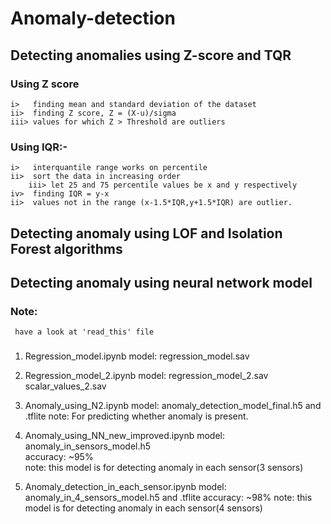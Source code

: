 # Anomaly-detection 
## Detecting anomalies using Z-score and TQR 

### Using Z score

	i>   finding mean and standard deviation of the dataset
	ii>  finding Z score, Z = (X-u)/sigma 
	iii> values for which Z > Threshold are outliers


### Using IQR:- 
	i>   interquantile range works on percentile
	ii>  sort the data in increasing order
        iii> let 25 and 75 percentile values be x and y respectively 
	iv>  finding IQR = y-x  
	ii>  values not in the range (x-1.5*IQR,y+1.5*IQR) are outlier.

## Detecting anomaly using LOF and Isolation Forest algorithms
## Detecting anomaly using neural network model 

 ### Note: 
	 have a look at 'read_this' file
### 
1) Regression_model.ipynb
	model:  regression_model.sav
	
2) Regression_model_2.ipynb 
	model:  regression_model_2.sav
		scalar_values_2.sav

3) Anomaly_using_N2.ipynb
	model:  anomaly_detection_model_final.h5 and .tflite 
	note: For predicting whether anomaly is present.

4) Anomaly_using_NN_new_improved.ipynb
	model:  anomaly_in_sensors_model.h5   
	accuracy: ~95%  
	note: this model is for detecting anomaly in each sensor(3 sensors)

5) Anomaly_detection_in_each_sensor.ipynb
	model: anomaly_in_4_sensors_model.h5  and .tflite
	accuracy: ~98%
	note: this model is for detecting anomaly in each sensor(4 sensors)
